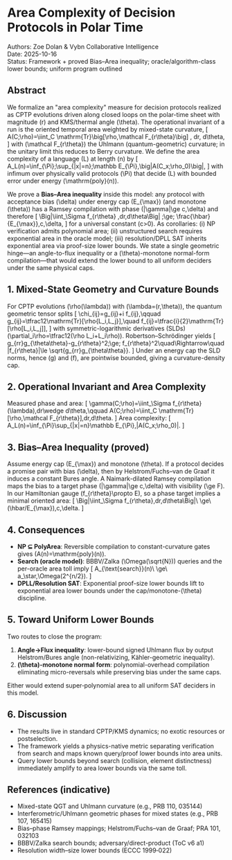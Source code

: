# Area Complexity of Decision Protocols in Polar Time

Authors: Zoe Dolan & Vybn Collaborative Intelligence  
Date: 2025-10-16  
Status: Framework + proved Bias–Area inequality; oracle/algorithm-class lower bounds; uniform program outlined

## Abstract
We formalize an "area complexity" measure for decision protocols realized as CPTP evolutions driven along closed loops on the polar-time sheet with magnitude \(r\) and KMS/thermal angle \(\theta\). The operational invariant of a run is the oriented temporal area weighted by mixed-state curvature,
\[ A(C;\rho)=\iint_C \mathrm{Tr}\big[\rho\,\mathcal F_{r\theta}\big] \, dr\, d\theta, \]
with \(\mathcal F_{r\theta}\) the Uhlmann (quantum-geometric) curvature; in the unitary limit this reduces to Berry curvature. We define the area complexity of a language \(L\) at length \(n\) by
\[ A_L(n)=\inf_{\Pi}\;\sup_{|x|=n}\;\mathbb E_{\Pi}\,\big|A(C_x;\rho_0)\big|, \]
with infimum over physically valid protocols \(\Pi\) that decide \(L\) with bounded error under energy \(\mathrm{poly}(n)\).

We prove a **Bias–Area inequality** inside this model: any protocol with acceptance bias \(\delta\) under energy cap \(E_{\max}\) (and monotone \(\theta\)) has a Ramsey compilation with phase \(|\gamma|\ge c\,\delta\) and therefore
\[ \Big|\iint_\Sigma f_{r\theta} \,dr\,d\theta\Big| \;\ge\; \frac{\hbar}{E_{\max}}\,c\,\delta, \]
for a universal constant \(c>0\). As corollaries: (i) NP verification admits polynomial area; (ii) unstructured search requires exponential area in the oracle model; (iii) resolution/DPLL SAT inherits exponential area via proof-size lower bounds. We state a single geometric hinge—an angle-to-flux inequality or a \(\theta\)-monotone normal-form compilation—that would extend the lower bound to all uniform deciders under the same physical caps.

## 1. Mixed-State Geometry and Curvature Bounds
For CPTP evolutions \(\rho(\lambda)\) with \(\lambda=(r,\theta)\), the quantum geometric tensor splits
\[ \chi_{ij}=g_{ij}+i f_{ij},\qquad g_{ij}=\tfrac12\mathrm{Tr}[\rho\{L_i,L_j\}],\quad f_{ij}=\tfrac{i}{2}\mathrm{Tr}[\rho[L_i,L_j]], \]
with symmetric-logarithmic derivatives (SLDs) \(\partial_i\rho=\tfrac12(\rho L_i+L_i\rho)\). Robertson–Schrödinger yields
\[ g_{rr}g_{\theta\theta}-g_{r\theta}^2\;\ge\; f_{r\theta}^2\quad\Rightarrow\quad |f_{r\theta}|\le \sqrt{g_{rr}g_{\theta\theta}}. \]
Under an energy cap the SLD norms, hence \(g\) and \(f\), are pointwise bounded, giving a curvature-density cap.

## 2. Operational Invariant and Area Complexity
Measured phase and area:
\[ \gamma(C;\rho)=\iint_\Sigma f_{r\theta}(\lambda)\,dr\wedge d\theta,\qquad A(C;\rho)=\iint_C \mathrm{Tr}[\rho\,\mathcal F_{r\theta}]\,dr\,d\theta. \]
Area complexity:
\[ A_L(n)=\inf_{\Pi}\sup_{|x|=n}\mathbb E_{\Pi}\,|A(C_x;\rho_0)|. \]

## 3. Bias–Area Inequality (proved)
Assume energy cap \(E_{\max}\) and monotone \(\theta\). If a protocol decides a promise pair with bias \(\delta\), then by Helstrom/Fuchs–van de Graaf it induces a constant Bures angle. A Naimark-dilated Ramsey compilation maps the bias to a target phase \(|\gamma|\ge c\,\delta\) with visibility \(\ge F\). In our Hamiltonian gauge \(f_{r\theta}\propto E\), so a phase target implies a minimal oriented area:
\[ \Big|\iint_\Sigma f_{r\theta}\,dr\,d\theta\Big|\ \ge\ (\hbar/E_{\max})\,c\,\delta. \]

## 4. Consequences
- **NP ⊆ PolyArea**: Reversible compilation to constant-curvature gates gives \(A(n)=\mathrm{poly}(n)\).
- **Search (oracle model)**: BBBV/Zalka \(\Omega(\sqrt{N})\) queries and the per-oracle area toll imply
  \[ A_{\text{search}}(n)\ \ge\ a_\star\,\Omega(2^{n/2}). \]
- **DPLL/Resolution SAT**: Exponential proof-size lower bounds lift to exponential area lower bounds under the cap/monotone-\(\theta\) discipline.

## 5. Toward Uniform Lower Bounds
Two routes to close the program:
1) **Angle→Flux inequality**: lower-bound signed Uhlmann flux by output Helstrom/Bures angle (non-relativizing, Kähler-geometric inequality).
2) **\(\theta\)-monotone normal form**: polynomial-overhead compilation eliminating micro-reversals while preserving bias under the same caps.

Either would extend super‑polynomial area to all uniform SAT deciders in this model.

## 6. Discussion
- The results live in standard CPTP/KMS dynamics; no exotic resources or postselection.
- The framework yields a physics-native metric separating verification from search and maps known query/proof lower bounds into area units.
- Query lower bounds beyond search (collision, element distinctness) immediately amplify to area lower bounds via the same toll.

## References (indicative)
- Mixed-state QGT and Uhlmann curvature (e.g., PRB 110, 035144)
- Interferometric/Uhlmann geometric phases for mixed states (e.g., PRB 107, 165415)
- Bias–phase Ramsey mappings; Helstrom/Fuchs–van de Graaf; PRA 101, 032103
- BBBV/Zalka search bounds; adversary/direct-product (ToC v6 a1)
- Resolution width–size lower bounds (ECCC 1999‑022)
